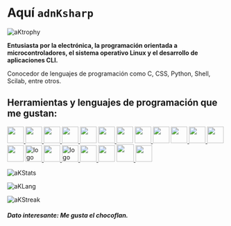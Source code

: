# Aquí ```adnKsharp```

![aKtrophy](https://github-profile-trophy.vercel.app/?username=adnksharp&theme=onestar&no-frame=true)

**Entusiasta por la electrónica, la programación orientada a microcontroladores, el sistema operativo Linux y el desarrollo de aplicaciones CLI.**

Conocedor de lenguajes de programación como C, CSS, Python, Shell, Scilab, entre otros.

## Herramientas y lenguajes de programación que me gustan:

<p>
    <a href="https://portal.azure.com/" target="_blank" rel="noreferrer">
        <img src='https://cdn.jsdelivr.net/gh/devicons/devicon/icons/azure/azure-original.svg' height="38">
    </a>
    <a href="https://www.python.org" target="_blank" rel="noreferrer">
        <img src='https://cdn.jsdelivr.net/gh/devicons/devicon/icons/python/python-original.svg' height="38">
    </a>
    <a href="https://git-scm.com" target="_blank" rel="noreferrer">
        <img src='https://cdn.jsdelivr.net/gh/devicons/devicon/icons/git/git-original.svg' height="38">
    </a>
    <a href="https://www.arduino.cc" target="_blank" rel="noreferrer">
        <img src='https://cdn.jsdelivr.net/gh/devicons/devicon/icons/arduino/arduino-original.svg' height="38">
    </a>
    <img src='https://cdn.jsdelivr.net/gh/devicons/devicon/icons/cplusplus/cplusplus-original.svg' height="38">
    <a href="https://www.gnu.org/software/bash/" target="_blank" rel="noreferrer">
        <img src='https://cdn.jsdelivr.net/gh/devicons/devicon/icons/bash/bash-original.svg' height="38">
    </a>
    <img src='https://cdn.jsdelivr.net/gh/devicons/devicon/icons/c/c-original.svg' height="38">
    <a href="https://code.visualstudio.com" target="_blank" rel="noreferrer">
        <img src='https://cdn.jsdelivr.net/gh/devicons/devicon/icons/vscode/vscode-original.svg' height="38">
    </a>
    <img src='https://cdn.jsdelivr.net/gh/devicons/devicon/icons/dotnetcore/dotnetcore-original.svg' height="38">
    <a href="https://docs.microsoft.com/es-es/dotnet/csharp/" target="_blank" rel="noreferrer">
        <img src='https://cdn.jsdelivr.net/gh/devicons/devicon/icons/csharp/csharp-original.svg' height="38">
    </a>
    <a href="https://www.w3schools.com/html/" target="_blank" rel="noreferrer">
        <img src='https://cdn.jsdelivr.net/gh/devicons/devicon/icons/html5/html5-original.svg' height="38">
    </a>
    <img src='https://cdn.jsdelivr.net/gh/devicons/devicon/icons/css3/css3-original.svg' height="38">
    <img src='https://cdn.jsdelivr.net/gh/devicons/devicon/icons/javascript/javascript-original.svg' height="38">
    <a href="https://fritzing.org" target="_blank" rel="noreferrer" >
        <img class="navbar-brand" src="https://fritzing.org/assets/fritzing-71bf834592dfe289097651506e217d6a7fd76b22e8dba27f8e2be7c10dd97510.png" alt="logo" height="38">
    </a>
    <a href="https://www.ni.com/es-mx/shop/labview.html" target="_blank" rel="noreferrer">
        <img src='https://cdn.jsdelivr.net/gh/devicons/devicon/icons/labview/labview-original.svg' height="38">
    </a>
    <a href="https://www.scilab.org" target="_blank" rel="noreferrer">
        <img class="navbar-brand" src="https://www.scilab.org/themes/bs4esi/img/scilab-logo.png?v20201103" alt="logo" height="38">
    </a>
    <a href="https://la.mathworks.com/products/matlab.html" target="_blank" rel="noreferrer">
        <img src='https://cdn.jsdelivr.net/gh/devicons/devicon/icons/matlab/matlab-original.svg' height="38">
    </a>
    <img src='https://cdn.jsdelivr.net/gh/devicons/devicon/icons/windows8/windows8-original.svg' height="38">
    <a href="https://wiki.archlinux.org" target="_blank" rel="noreferrer">
        <img src="https://archlinux.org/static/logos/apple-touch-icon-57x57.0cd0ab3349e2.png" width="40">
    </a>
    <a href="https://wiki.debian.org/es/FrontPage?action=show&redirect=P%C3%A1ginaInicial" target="_blank" rel="noreferrer">
        <img src='https://cdn.jsdelivr.net/gh/devicons/devicon/icons/debian/debian-original.svg' height="38">
    </a>
</p>

![aKStats](https://github-readme-stats.vercel.app/api?username=adnksharp&show_icons=true&theme=github_dark&locale=es&bg_color=00000000&hide_border=true)

![aKLang](https://github-readme-stats.vercel.app/api/top-langs/?username=adnksharp&theme=github_dark&locale=es&layout=compact&bg_color=00000000&hide_border=true)

![aKStreak](https://github-readme-streak-stats.herokuapp.com?user=adnksharp&theme=github-dark-blue&date_format=j%2Fn%5B%2FY%5D&locale=es&background=00000000&hide_border=true)

##### Dato interesante: Me gusta el chocoflan.
